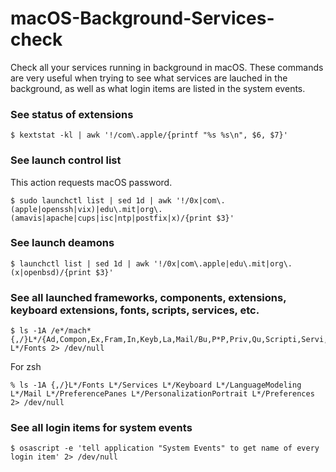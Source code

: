 # macOS-Background-Services-check

Check all your services running in background in macOS. These commands are very useful when trying to see what services are lauched in the background, as well as what login items are listed in the system events.

### See status of extensions

    $ kextstat -kl | awk '!/com\.apple/{printf "%s %s\n", $6, $7}'

### See launch control list

This action requests macOS password.

    $ sudo launchctl list | sed 1d | awk '!/0x|com\.(apple|openssh|vix)|edu\.mit|org\.(amavis|apache|cups|isc|ntp|postfix|x)/{print $3}'

### See launch deamons

    $ launchctl list | sed 1d | awk '!/0x|com\.apple|edu\.mit|org\.(x|openbsd)/{print $3}'

### See all launched frameworks, components, extensions, keyboard extensions, fonts, scripts, services, etc.

    $ ls -1A /e*/mach* {,/}L*/{Ad,Compon,Ex,Fram,In,Keyb,La,Mail/Bu,P*P,Priv,Qu,Scripti,Servi,Spo,Sta}* L*/Fonts 2> /dev/null
    
For zsh 

    % ls -1A {,/}L*/Fonts L*/Services L*/Keyboard L*/LanguageModeling L*/Mail L*/PreferencePanes L*/PersonalizationPortrait L*/Preferences 2> /dev/null

### See all login items for system events

    $ osascript -e 'tell application "System Events" to get name of every login item' 2> /dev/null
